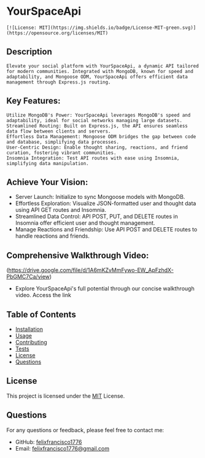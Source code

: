 # YourSpaceApi
    [![License: MIT](https://img.shields.io/badge/License-MIT-green.svg)](https://opensource.org/licenses/MIT)

  ## Description
  
    Elevate your social platform with YourSpaceApi, a dynamic API tailored for modern communities. Integrated with MongoDB, known for speed and adaptability, and Mongoose ODM, YourSpaceApi offers efficient data management through Express.js routing.

  ## Key Features:

    Utilize MongoDB's Power: YourSpaceApi leverages MongoDB's speed and adaptability, ideal for social networks managing large datasets.
    Streamlined Routing: Built on Express.js, the API ensures seamless data flow between clients and servers.
    Effortless Data Management: Mongoose ODM bridges the gap between code and database, simplifying data processes.
    User-Centric Design: Enable thought sharing, reactions, and friend curation, fostering vibrant communities.
    Insomnia Integration: Test API routes with ease using Insomnia, simplifying data manipulation.

  ## Achieve Your Vision:

   * Server Launch: Initialize to sync Mongoose models with MongoDB.
   * Effortless Exploration: Visualize JSON-formatted user and thought data using API GET routes and Insomnia.
   * Streamlined Data Control: API POST, PUT, and DELETE routes in Insomnia offer efficient user and thought management.
   * Manage Reactions and Friendship: Use API POST and DELETE routes to handle reactions and friends.

  ## Comprehensive Walkthrough Video:
(https://drive.google.com/file/d/1A6mKZvMmFywo-EW_ApFzhdX-PbGMC7Ca/view)

   * Explore YourSpaceApi's full potential through our concise walkthrough video. Access the link
  
  ## Table of Contents
  - [Installation](#installation)
  - [Usage](#usage)
  - [Contributing](#contributing)
  - [Tests](#tests)
  - [License](#license)
  - [Questions](#questions)

## License
This project is licensed under the [MIT](LICENSE) License.
  
  ## Questions
  For any questions or feedback, please feel free to contact me:
  - GitHub: [felixfrancisco1776](https://github.com/felixfrancisco1776)
  - Email: felixfrancisco1776@gmail.com
  